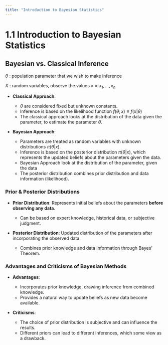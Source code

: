 ```yaml
---
title: "Introduction to Bayesian Statistics"
---
```

# 1.1 Introduction to Bayesian Statistics
## Bayesian vs. Classical Inference
$\theta$ : population parameter that we wish to make inference

$X$ : random variables, observe the values $x = {x_1,...,x_n}$
- **Classical Approach**:
  - $\theta$ are considered fixed but unknown constants.
  - Inference is based on the likelihood function $f(\theta;x) \equiv f(x|\theta)$
  - The classical approach looks at the distribution of the data given the parameter, to estimate the parameter $\theta$.

- **Bayesian Approach**:
  - Parameters are treated as random variables with unknown distributions $\pi(\theta|x)$.
  - Inference is based on the posterior distribution $\pi(\theta|x)$, which represents the updated beliefs about the parameters given the data.
  - Bayesian Approach look at the distribution of the parameter, given the data
  - The posterior distribution combines prior distribution and data information (likelihood).

### Prior & Posterior Distributions

- **Prior Distribution**: Represents initial beliefs about the parameters **before observing any data**.
  - Can be based on expert knowledge, historical data, or subjective judgment.

- **Posterior Distribution**: Updated distribution of the parameters after incorporating the observed data.
  - Combines prior knowledge and data information through Bayes' Theorem.

### Advantages and Criticisms of Bayesian Methods

- **Advantages**:
  - Incorporates prior knowledge, drawing inference from combined knowledge.
  - Provides a natural way to update beliefs as new data become available.

- **Criticisms**:
  - The choice of prior distribution is subjective and can influence the results.
  - Different priors can lead to different inferences, which some view as a drawback.
